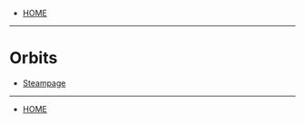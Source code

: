 - [HOME](https://avijr.com)

---

# Orbits
- [Steampage](https://store.steampowered.com/app/719350/Orbits/)

---

- [HOME](https://avijr.com)
